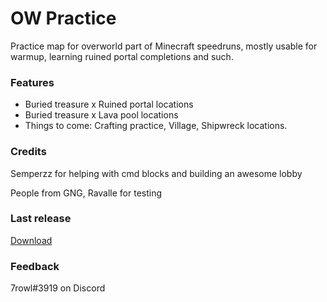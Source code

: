 # OW Practice
Practice map for overworld part of Minecraft speedruns, mostly usable for warmup, learning ruined portal completions and such.
### Features
* Buried treasure x Ruined portal locations
* Buried treasure x Lava pool locations
* Things to come: Crafting practice, Village, Shipwreck locations.
### Credits
Semperzz for helping with cmd blocks and building an awesome lobby 

People from GNG, Ravalle for testing
### Last release
[Download](https://github.com/7rowl/OWPractice/releases/download/v1.0/OW.Practice.v1.0.zip)
### Feedback
7rowl#3919 on Discord
